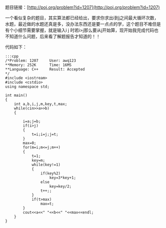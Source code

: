 <!--
.. title: POJ 1207 The 3n + 1 problem C++版
.. slug: poj-1207
.. date: 2013-04-07T05:05:43+08:00
.. tags:
.. link:
.. description:
.. type: text
-->

题目链接：[http://poj.org/problem?id=1207](http://poj.org/problem?id=1207)

一个看似复杂的题目，其实算法都已经给出，要求你求出i到j之间最大循环次数，水题，最近做的水题还真是多，没办法东西还是要一点点的学，这个题目不难但是有个小细节需要掌握，就是输入i  j   时若i>j那么要从j开始算，现开始我完成代码也不知道什么问题，后来看了解题报告才知道的！！


代码如下：

	:::cpp
	/*Problem: 1207		User: awq123
	**Memory: 252K		Time: 16MS
	**Language: C++		Result: Accepted
	*/
	#include <iostream>
	#include <cstdio>
	using namespace std;

	int main()
	{
		int a,b,i,j,m,key,t,max;
		while(cin>>a>>b)
		{
		
			i=a;j=b;
			if(i>j)
			{
				t=i;i=j;j=t;
			}
			max=0;
			for(m=i;m<=j;m++)
			{
				t=1;
				key=m;
				while(key!=1)
				{
					if(key%2)
						key=3*key+1;
					else
						key=key/2;
					t++;;
				}
				if(t>max)
					max=t;
			}
			cout<<a<<" "<<b<<" "<<max<<endl;
		}
	}